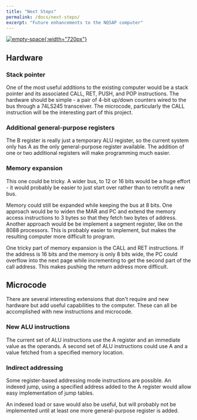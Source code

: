 ```yaml
---
title: "Next Steps"
permalink: /docs/next-steps/
excerpt: "Future enhancements to the NQSAP computer"
---
```


[![empty-space](../../assets/images/empty-space.jpg "lots of empty space left"){:width="720px"}](../../assets/images/empty-space.jpg)

## Hardware

### Stack pointer

One of the most useful additions to the existing computer would be a stack pointer and
its associated CALL, RET, PUSH, and POP instructions.  The hardware should be simple -
a pair of 4-bit up/down counters wired to the bus through a 74LS245 transceiver. The
microcode, particularly the CALL instruction will be the interesting part of this project.

### Additional general-purpose registers

The B register is really just a temporary ALU register, so the current system only has
A as the only general-purpose register available.  The addition of one or two additional
registers will make programming much easier.

### Memory expansion

This one could be tricky.  A wider bus, to 12 or 16 bits would be a huge effort - it would
probably be easier to just start over rather than to retrofit a new bus.

Memory could still be expanded while keeping the bus at 8 bits.  One approach would be to
widen the MAR and PC and extend the memory access instructions to 3 bytes so that they
fetch two bytes of address.  Another approach would be be implement a segment register,
like on the 8088 processors.  This is probably easier to implement, but makes the
resulting computer more difficult to program.

One tricky part of memory expansion is the CALL and RET instructions.  If the address is
16 bits and the memory is only 8 bits wide, the PC could overflow into the next page
while incrementing to get the second part of the call address.  This makes pushing the
return address more difficult.

## Microcode

There are several interesting extensions that don't require and new hardware but add
useful capabilities to the computer.  These can all be accomplished with new instructions
and microcode.

### New ALU instructions

The current set of ALU instructions use the A register and an immediate value as the
operands. A second set of ALU instructions could use A and a value fetched from a
specified memory location.

### Indirect addressing

Some register-based addressing mode instructions are possible.  An indexed jump, using
a specified address added to the A register would allow easy implementation of jump tables.

An indexed load or save would also be useful, but will probably not be implemented until
at least one more general-purpose register is added.
